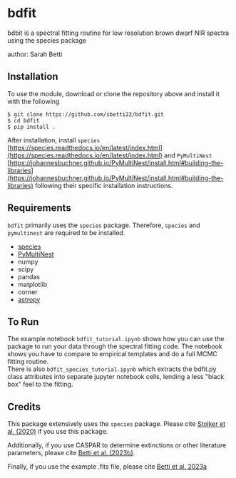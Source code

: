 # bdfit
bdbit is a spectral fitting routine for low resolution brown dwarf NIR spectra using the species package 

author: Sarah Betti

## Installation 
To use the module, download or clone the repository above and install it with the following 
```
$ git clone https://github.com/sbetti22/bdfit.git
$ cd bdfit
$ pip install .
````

After installation, install ```species``` [https://species.readthedocs.io/en/latest/index.html](https://species.readthedocs.io/en/latest/index.html) and ```PyMultiNest``` [https://johannesbuchner.github.io/PyMultiNest/install.html#building-the-libraries](https://johannesbuchner.github.io/PyMultiNest/install.html#building-the-libraries) following their specific installation instructions.


## Requirements
```bdfit``` primarily uses the ```species``` package.  Therefore, ```species``` and ```pymultinest``` are required to be installed.  
  - [species](https://species.readthedocs.io/en/latest/index.html)
  - [PyMultiNest](https://johannesbuchner.github.io/PyMultiNest/install.html#building-the-libraries)
  - numpy
  - scipy
  - pandas
  - matplotlib
  - corner
  - [astropy](https://www.astropy.org)


## To Run
The example notebook ```bdfit_tutorial.ipynb``` shows how you can use the package to run your data through the spectral fitting code.  The notebook shows you have to compare to empirical templates and do a full MCMC fitting routine.  
There is also ```bdfit_species_tutorial.ipynb``` which extracts the bdfit.py class attributes into separate jupyter notebook cells, lending a less "black box" feel to the fitting.   

## Credits
This package extensively uses the ```species``` package. Please cite [Stolker et al. (2020)](https://ui.adsabs.harvard.edu/abs/2020A%26A...635A.182S) if you use this package.  

Additionally, if you use CASPAR to determine extinctions or other literature parameters, please cite [Betti et al. (2023b)](https://ui.adsabs.harvard.edu/abs/2023AJ....166..262B/abstract).

Finally, if you use the example .fits file, please cite [Betti et al. 2023a](https://ui.adsabs.harvard.edu/abs/2023PhDT........13B/abstract)
